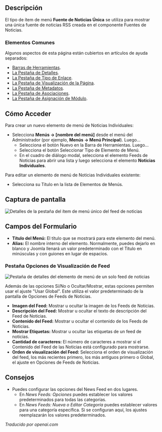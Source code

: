 <!-- Filename: Help4.x:Menu_Item:_Single_News_Feed  / Display title: Flux de Nouvelles Unique -->

## Descripción

El tipo de ítem de menú **Fuente de Noticias Única** se utiliza para mostrar una única fuente de noticias RSS creada en el componente Fuentes de Noticias.

### Elementos Comunes

Algunos aspectos de esta página están cubiertos en artículos de ayuda separados:

* [Barras de Herramientas](jdocmanual?article=help/common-elements/toolbars).
* [La Pestaña de Detalles](jdocmanual?article=help/menu-items-common/menu-item-details).
* [La Pestaña de Tipo de Enlace](jdocmanual?article=help/menu-items-common/menu-item-link-type).
* [La Pestaña de Visualización de la Página](jdocmanual?article=help/menu-items-common/menu-item-page-display).
* [La Pestaña de Metadatos](jdocmanual?article=help/menu-items-common/menu-item-metadata).
* [La Pestaña de Asociaciones](jdocmanual?article=help/common-elements/edit-associations).
* [La Pestaña de Asignación de Módulo](jdocmanual?article=help/menu-items-common/menu-item-module-assignment).

## Cómo Acceder

Para crear un nuevo elemento de menú de Noticias Individuales:

- Selecciona **Menús → \[nombre del menú\]** desde el menú del Administrador
  (por ejemplo, **Menús → Menú Principal**). Luego...
  - Selecciona el botón Nuevo en la Barra de Herramientas. Luego...
  - Selecciona el botón Seleccionar Tipo de Elemento de Menú.
  - En el cuadro de diálogo modal, selecciona el elemento Feeds de Noticias para abrir una lista y
    luego selecciona el elemento **Noticias Individuales**.

Para editar un elemento de menú de Noticias Individuales existente:

- Selecciona su Título en la lista de Elementos de Menús.

## Captura de pantalla

![Detalles de la pestaña del ítem de menú único del feed de noticias](../../../es/images/menu-items/news-feeds-single-news-feed-details-tab.png)

## Campos del Formulario

- **Título del Menú:** El título que se mostrará para este elemento del menú.
- **Alias:** El nombre interno del elemento. Normalmente, puedes dejarlo en 
  blanco y Joomla llenará un valor predeterminado con el Título en minúsculas y 
  con guiones en lugar de espacios.

### Pestaña Opciones de Visualización de Feed

![Pestaña de detalles del elemento de menú de un solo feed de noticias](../../../es/images/menu-items/news-feeds-single-news-feed-feed-display-options-tab.png)

Además de las opciones Sí/No o Ocultar/Mostrar, estas opciones permiten usar 
el ajuste "Usar Global". Este utiliza el valor predeterminado de la pantalla de 
Opciones de Feeds de Noticias.

- **Imagen del Feed:** Mostrar u ocultar la imagen de los Feeds de Noticias.
- **Descripción del Feed:** Mostrar u ocultar el texto de descripción del Feed de Noticias.
- **Contenido del Feed:** Mostrar u ocultar el contenido de los Feeds de Noticias.
- **Mostrar Etiquetas:** Mostrar u ocultar las etiquetas de un feed de noticias.
- **Cantidad de caracteres:** El número de caracteres a mostrar si el Contenido 
  del Feed de las Noticias está configurado para mostrarse.
- **Orden de visualización del Feed:** Selecciona el orden de visualización del feed, 
  los más recientes primero, los más antiguos primero o Global, el ajuste en Opciones de Feeds de Noticias.

## Consejos

- Puedes configurar las opciones del News Feed en dos lugares.
  - En *News Feeds: Opciones* puedes establecer los valores predeterminados para todas las categorías.
  - En *News Feeds: Nueva o Editar Categoría* puedes establecer valores para una categoría específica. Si se configuran aquí, los ajustes reemplazarán los valores predeterminados.

*Traducido por openai.com*

